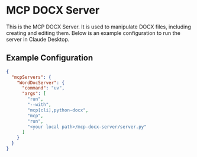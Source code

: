# MCP DOCX Server

This is the MCP DOCX Server. It is used to manipulate DOCX files, including creating and editing them. Below is an example configuration to run the server in Claude Desktop.

## Example Configuration

```json
{
  "mcpServers": {
    "WordDocServer": {
      "command": "uv",
      "args": [
        "run",
        "--with",
        "mcp[cli],python-docx",
        "mcp",
        "run",
        "<your local path>/mcp-docx-server/server.py"
      ]
    }
  }
}
```
